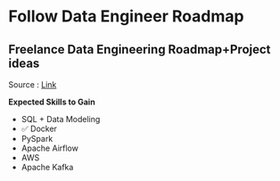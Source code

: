 # Follow Data Engineer Roadmap

## Freelance Data Engineering Roadmap+Project ideas
Source : [Link](https://medium.datadriveninvestor.com/freelance-data-engineering-roadmap-project-ideas-eb6f96fa57fa)

<b>Expected Skills to Gain</b>
- SQL + Data Modeling
- ✅ Docker
- PySpark
- Apache Airflow
- AWS
- Apache Kafka
